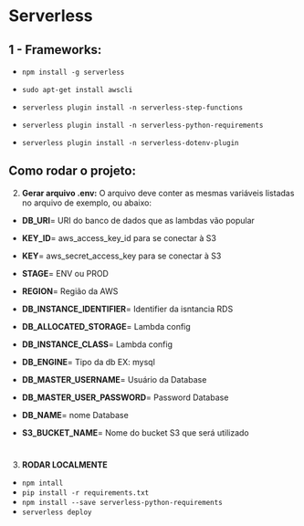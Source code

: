 # Serverless

## 1 - Frameworks:
 - ```npm install -g serverless```

 - ```sudo apt-get install awscli```

 - ```serverless plugin install -n serverless-step-functions```

 - ```serverless plugin install -n serverless-python-requirements```

 - ```serverless plugin install -n serverless-dotenv-plugin```
  
## Como rodar o projeto:

2. **Gerar arquivo .env:** O arquivo deve conter as mesmas variáveis listadas no arquivo de exemplo, ou abaixo:
  - **DB_URI**= URI do banco de dados que as lambdas vão popular
  - **KEY_ID**= aws_access_key_id para se conectar à S3
  - **KEY**=    aws_secret_access_key para se conectar à S3
  
  - **STAGE**= ENV ou PROD
  - **REGION**= Região da AWS
  - **DB_INSTANCE_IDENTIFIER**= Identifier da isntancia RDS
  - **DB_ALLOCATED_STORAGE**= Lambda config
  - **DB_INSTANCE_CLASS**= Lambda config
  - **DB_ENGINE**= Tipo da db EX: mysql
  - **DB_MASTER_USERNAME**= Usuário da Database
  - **DB_MASTER_USER_PASSWORD**= Password Database
  - **DB_NAME**= nome Database
  - **S3_BUCKET_NAME**= Nome do bucket S3 que será utilizado

#
3. **RODAR LOCALMENTE**
 -  ```npm intall```
 -  ```pip install -r requirements.txt```
 -  ```npm install --save serverless-python-requirements```
 -  ```serverless deploy```
